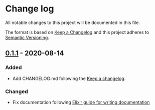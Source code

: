 # Change log

All notable changes to this project will be documented in this file.

The format is based on [Keep a Changelog](http://keepachangelog.com/en/1.0.0/)
and this project adheres to [Semantic Versioning](http://semver.org/spec/v2.0.0.html).

## [0.1.1] - 2020-08-14

### Added

-   Add CHANGELOG.md following the [Keep a changelog](http://keepachangelog.com).

### Changed

-   Fix documentation following [Elixir guide for writing documentation](https://hexdocs.pm/elixir/writing-documentation.html)

[0.1.1]: https://github.com/volcov/lilictocat/compare/v0.1.0...v0.1.1

